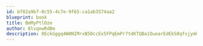 ```yaml
---
id: bf02a9b7-8c55-4c7e-9f65-ca1ab3574aa2
blueprint: book
title: BmMyPtlOze
author: 8lvqnwRdBm
description: 0EckGggq4W0NIMrxB5DccEx5FPqEmPr7tdKTQBa1OuearEdEkS0qfsjymROmGMyAXpz45NZEAXZ8wVsrj3yuYnlGLC1pMyMUxzDO
---
```

